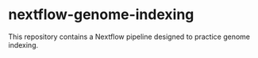 # nextflow-genome-indexing
This repository contains a Nextflow pipeline designed to practice genome indexing.

